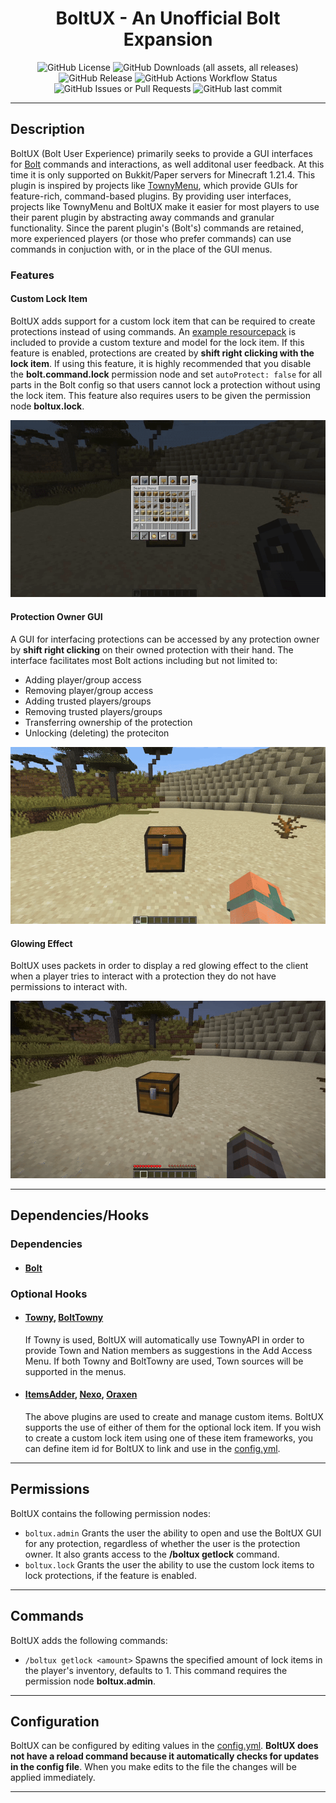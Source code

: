 <h1 style="text-align:center;">BoltUX - An Unofficial Bolt Expansion</h1>
<p style="text-align:center;">
    <img alt="GitHub License" src="https://img.shields.io/github/license/Alathra/BoltUX?style=for-the-badge&color=blue&labelColor=141417">
    <img alt="GitHub Downloads (all assets, all releases)" src="https://img.shields.io/github/downloads/Alathra/BoltUX/total?style=for-the-badge&labelColor=141417">
    <img alt="GitHub Release" src="https://img.shields.io/github/v/release/Alathra/BoltUX?include_prereleases&sort=semver&style=for-the-badge&label=LATEST%20VERSION&labelColor=141417">
    <img alt="GitHub Actions Workflow Status" src="https://img.shields.io/github/actions/workflow/status/Alathra/BoltUX/ci.yml?style=for-the-badge&labelColor=141417">
    <img alt="GitHub Issues or Pull Requests" src="https://img.shields.io/github/issues/Alathra/BoltUX?style=for-the-badge&labelColor=141417">
    <img alt="GitHub last commit" src="https://img.shields.io/github/last-commit/Alathra/BoltUX?style=for-the-badge&labelColor=141417">
</p>

---

## Description

BoltUX (Bolt User Experience) primarily seeks to provide a GUI interfaces for [Bolt](https://github.com/pop4959/Bolt) commands and interactions, as well additonal user feedback. At this time it is only supported on Bukkit/Paper servers for Minecraft 1.21.4. This plugin is inspired by projects like [TownyMenu](https://github.com/cobrex1/TownyMenu), which provide GUIs for feature-rich, command-based plugins. By providing user interfaces, projects like TownyMenu and BoltUX make it easier for most players to use their parent plugin by abstracting away commands and granular functionality. Since the parent plugin's (Bolt's) commands are retained, more experienced players (or those who prefer commands) can use commands in conjuction with, or in the place of the GUI menus.

### Features
#### Custom Lock Item
BoltUX adds support for a custom lock item that can be required to create protections instead of using commands. An [example resourcepack](https://github.com/Alathra/BoltUX/blob/main/BoltUX-Resourcepack-1.0.zip) is included to provide a custom texture and model for the lock item. If this feature is enabled, protections are created by **shift right clicking with the lock item**. If using this feature, it is highly recommended that you disable the **bolt.command.lock** permission node and set ``autoProtect: false`` for all parts in the Bolt config so that users cannot lock a protection without using the lock item. This feature also requires users to be given the permission node **boltux.lock**.

![Lock Item Usage](https://github.com/Alathra/BoltUX/blob/main/docs/assets/lock_user.gif "Lock Usage")

#### Protection Owner GUI
A GUI for interfacing protections can be accessed by any protection owner by **shift right clicking** on their owned protection with their hand. The interface facilitates most Bolt actions including but not limited to:
* Adding player/group access
* Removing player/group access
* Adding trusted players/groups
* Removing trusted players/groups
* Transferring ownership of the protection
* Unlocking (deleting) the proteciton

![Protection Owner Gui](https://github.com/Alathra/BoltUX/blob/main/docs/assets/protection_owner_gui.gif "Protection Owner GUI")

#### Glowing Effect
BoltUX uses packets in order to display a red glowing effect to the client when a player tries to interact with a protection they do not have permissions to interact with.

![Protection Owner Gui](https://github.com/Alathra/BoltUX/blob/main/docs/assets/red_glow.gif "Protection Owner GUI")

---

## Dependencies/Hooks
### Dependencies
* #### [Bolt](https://github.com/pop4959/Bolt)
### Optional Hooks
* #### [Towny](https://github.com/TownyAdvanced/Towny), [BoltTowny](https://github.com/pop4959/BoltTowny/tree/master)
    If Towny is used, BoltUX will automatically use TownyAPI in order to provide Town and Nation members as suggestions in the Add Access Menu. If both Towny and BoltTowny are used, Town sources will be supported in the menus.
* #### [ItemsAdder](https://itemsadder.devs.beer/), [Nexo](https://docs.nexomc.com/), [Oraxen](https://oraxen.com/)
    The above plugins are used to create and manage custom items. BoltUX supports the use of either of them for the optional lock item. If you wish to create a custom lock item using one of these item frameworks, you can define item id for BoltUX to link and use in the [config.yml](https://github.com/Alathra/BoltUX/blob/main/src/main/resources/config.yml).

---

## Permissions
BoltUX contains the following permission nodes:
* ``boltux.admin``
Grants the user the ability to open and use the BoltUX GUI for any protection, regardless of whether the user is the protection owner. It also grants access to the **/boltux getlock** command.
* ``boltux.lock``
Grants the user the ability to use the custom lock items to lock protections, if the feature is enabled.
---

## Commands
BoltUX adds the following commands:
* ``/boltux getlock <amount>``
Spawns the specified amount of lock items in the player's inventory, defaults to 1. This command requires the permission node **boltux.admin**.

---

## Configuration

BoltUX can be configured by editing values in the [config.yml](https://github.com/Alathra/BoltUX/blob/main/src/main/resources/config.yml). **BoltUX does not have a reload command because it automatically checks for updates in the config file**. When you make edits to the file the changes will be applied immediately.

---
